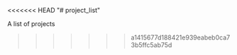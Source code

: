 <<<<<<< HEAD
"# project_list" 

A list of projects
>>>>>>> a1415677d188421e939eabeb0ca73b5ffc5ab75d
